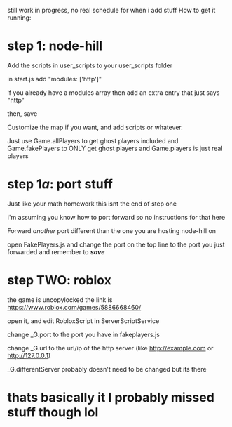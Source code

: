 still work in progress, no real schedule for when i add stuff
How to get it running: 
# step 1: node-hill

Add the scripts in user_scripts to your user_scripts folder

in start.js add "modules: ['http']"

if you already have a modules array then add an extra entry that just says "http"

then, save

Customize the map if you want, and add scripts or whatever.

Just use Game.allPlayers to get ghost players included
and Game.fakePlayers to ONLY get ghost players
and Game.players is just real players

# step 1*a*: port stuff
Just like your math homework this isnt the end of step one

I'm assuming you know how to port forward so no instructions for that here

Forward *another* port different than the one you are hosting node-hill on

open FakePlayers.js and change the port on the top line to the port you just forwarded and remember to ***save***

# step TWO: roblox
the game is uncopylocked the link is https://www.roblox.com/games/5886668460/

open it, and edit RobloxScript in ServerScriptService

change \_G.port to the port you have in fakeplayers.js

change \_G.url to the url/ip of the http server (like http://example.com or http://127.0.0.1)

\_G.differentServer probably doesn't need to be changed but its there

# thats basically it I probably missed stuff though lol
